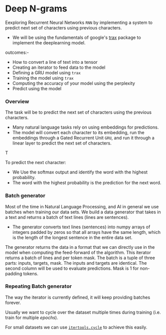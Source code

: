 # Deep N-grams

Eexploring Recurrent Neural Networks `RNN` by implementing a system to predict next set of characters using previous characters.
- We will be using the fundamentals of google's [trax](https://github.com/google/trax) package to implement the  deeplearning model. 

outcomes:-
- How to convert a line of text into a tensor
- Creating an iterator to feed data to the model
- Defining a GRU model using `trax`
- Training the model using `trax`
- Computing the accuracy of your model using the perplexity
- Predict using the model

### Overview

The task will be to predict the next set of characters using the previous characters. 

 - Many natural language tasks rely on using embeddings for predictions. 
- The model will convert each character to its embedding, run the embeddings through a Gated Recurrent Unit `GRU`, and run it through a linear layer to predict the next set of characters.


T

To predict the next character:
- We Use the softmax output and identify the word with the highest probability.
- The word with the highest probability is the prediction for the next word.

### Batch generator 

Most of the time in Natural Language Processing, and AI in general we use batches when training our data sets. We  build a data generator that takes in a text and returns a batch of text lines (lines are sentences).
- The generator converts text lines (sentences) into numpy arrays of integers padded by zeros so that all arrays have the same length, which is the length of the longest sentence in the entire data set.



The generator returns the data in a format that we can  directly use in the model when computing the feed-forward of the algorithm. This iterator returns a batch of lines and per token mask. The batch is a tuple of three parts: inputs, targets, mask. The inputs and targets are identical. The second column will be used to evaluate  predictions. Mask is 1 for non-padding tokens.

###  Repeating Batch generator 

The way the iterator is currently defined, it will keep providing batches forever.



Usually we want to cycle over the dataset multiple times during training (i.e. train for multiple *epochs*).

For small datasets we can use [`itertools.cycle`](https://docs.python.org/3.8/library/itertools.html#itertools.cycle) to achieve this easily.
